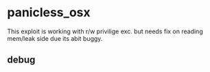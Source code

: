 # panicless_osx
This exploit is working with r/w privilige exc. but needs fix on reading mem/leak side due its abit buggy.

## debug

